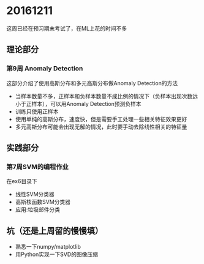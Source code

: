 # 20161211

这周已经在预习期末考试了，在ML上花的时间不多

## 理论部分

### 第9周 Anomaly Detection

这部分介绍了使用高斯分布和多元高斯分布做Anomaly Detection的方法

- 当样本数量不多，正样本和负样本数量不成比例的情况下（负样本出现次数远小于正样本），可以用Anomaly Detection预测负样本
- 训练只使用正样本
- 使用单纯的高斯分布，速度快，但是需要手工处理一些相关特征效果更好
- 多元高斯分布可能会出现无解的情况，此时要手动去除线性相关的特征量

## 实践部分

### 第7周SVM的编程作业

在ex6目录下

- 线性SVM分类器
- 高斯核函数SVM分类器
- 应用:垃圾邮件分类

## 坑（还是上周留的慢慢填）

- 熟悉一下numpy/matplotlib
- 用Python实现一下SVD的图像压缩
